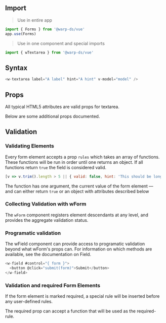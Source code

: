 ## Import

> Use in entire app

```js
import { Forms } from '@warp-ds/vue'
app.use(Forms)
```

> Use in one component and special imports

```js
import { wTextarea } from '@warp-ds/vue'
```

## Syntax

```js
<w-textarea label="A label" hint="A hint" v-model="model" />
```

## Props

All typical HTML5 attributes are valid props for textarea.

Below are some additional props documented.

<api-table type=vue component="Field"/>

## Validation

### Validating Elements

Every form element accepts a prop `rules` which takes an array of functions. These functions will be run in order until one returns an object. If all functions return `true` the field is considered valid.

```js
[v => v.trim().length > 5 || { valid: false, hint: 'This should be longer' }]
```

The function has one argument, the current value of the form element — and can either return `true` or an object with attributes described below

<api-table type=vue component="InputAttributes"/>

### Collecting Validation with wForm

The `wForm` component registers element descendants at any level, and provides the aggregate validation status.

<api-table type=vue component="InputValidation"/>

### Programatic validation

The wField component can provide access to programatic validation beyond what wForm's props can. For information on which methods are available, see the documentation on Field.

```js
<w-field #control="{ form }">
  <button @click="submit(form)">Submit</button>
</w-field>
```

### Validation and required Form Elements

If the form element is marked required, a special rule will be inserted before any user-defined rules.

The required prop can accept a function that will be used as the required-rule.
